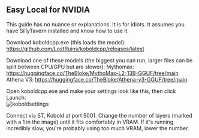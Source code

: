 ## Easy Local for NVIDIA

This guide has no nuance or explanations. It is for idiots. It assumes you have SillyTavern installed and know how to use it.

Download koboldcpp.exe (this loads the model):  
https://github.com/LostRuins/koboldcpp/releases/latest

Download one of these models (the biggest you can run, larger files can be split between CPU/GPU but are slower):
Mythomax: https://huggingface.co/TheBloke/MythoMax-L2-13B-GGUF/tree/main  
Athena V3: https://huggingface.co/TheBloke/Athena-v3-GGUF/tree/main  

Open koboldcpp.exe and make your settings look like this, then click Launch:  
![koboldsettings](https://files.catbox.moe/en7k2e.png)

Connect via ST, Kobold at port 5001.
Change the number of layers (marked with a 1 in the image) until it fits comfortably in VRAM.
If it's running incredibly slow, you're probably using too much VRAM, lower the number.